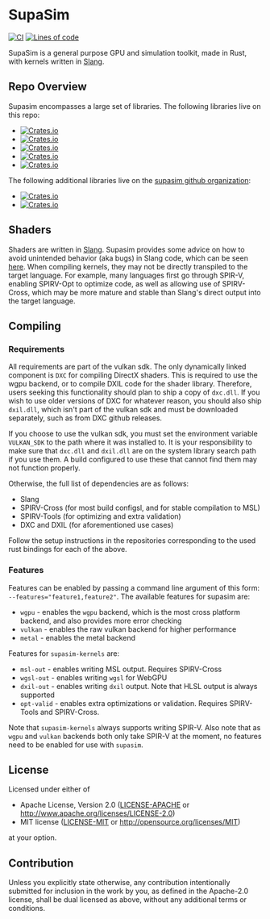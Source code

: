 # SupaSim

[![CI](https://github.com/supasim/supasim/actions/workflows/ci.yml/badge.svg)](https://github.com/supasim/supasim/actions/workflows/ci.yml)
[![Lines of code](https://tokei.rs/b1/github/supasim/supasim)](https://github.com/supasim/supasim)

SupaSim is a general purpose GPU and simulation toolkit, made in Rust, with kernels written in [Slang](https://shader-slang.org/).

## Repo Overview
Supasim encompasses a large set of libraries. The following libraries live on this repo:
* [![Crates.io](https://img.shields.io/crates/v/supasim.svg?label=supasim)](https://crates.io/crates/supasim)
* [![Crates.io](https://img.shields.io/crates/v/supasim-hal.svg?label=supasim-hal)](https://crates.io/crates/supasim-hal)
* [![Crates.io](https://img.shields.io/crates/v/supasim-kernels.svg?label=supasim-kernels)](https://crates.io/crates/supasim-kernels)
* [![Crates.io](https://img.shields.io/crates/v/supasim-dev-utils.svg?label=supasim-dev-utils)](https://crates.io/crates/supasim-dev-utils)
* [![Crates.io](https://img.shields.io/crates/v/supasim-types.svg?label=supasim-types)](https://crates.io/crates/supasim-types)

The following additional libraries live on the [supasim github organization](https://github.com/supasim):
* [![Crates.io](https://img.shields.io/crates/v/supasim-spirv-cross-sys.svg?label=supasim-spirv-cross-sys)](https://crates.io/crates/supasim-spirv-cross-sys)
* [![Crates.io](https://img.shields.io/crates/v/supasim-spirv-tools-sys.svg?label=supasim-spirv-tools-sys)](https://crates.io/crates/supasim-spirv-tools-sys)

## Shaders

Shaders are written in [Slang](https://shader-slang.org/). Supasim provides some advice on how to avoid unintended behavior (aka bugs) in Slang code, which can be seen [here](./kernels/readme.md). When compiling kernels, they may not be directly transpiled to the target language. For example, many languages first go through SPIR-V, enabling SPIRV-Opt to optimize code, as well as allowing use of SPIRV-Cross, which may be more mature and stable than Slang's direct output into the target language.

## Compiling

### Requirements
All requirements are part of the vulkan sdk. The only dynamically linked component is `DXC` for compiling DirectX shaders.
This is required to use the wgpu backend, or to compile DXIL code for the shader library. Therefore, users seeking this
functionality should plan to ship a copy of `dxc.dll`. If you wish to use older versions of DXC for whatever reason, you should also ship `dxil.dll`, which isn't part of the vulkan
sdk and must be downloaded separately, such as from DXC github releases.

If you choose to use the vulkan sdk, you must set the environment variable `VULKAN_SDK` to the path where it was installed to. It is
your responsibility to make sure that `dxc.dll` and `dxil.dll` are on the system library search path if you use them. A build configured
to use these that cannot find them may not function properly.

Otherwise, the full list of dependencies are as follows:
* Slang
* SPIRV-Cross (for most build configsl, and for stable compilation to MSL)
* SPIRV-Tools (for optimizing and extra validation)
* DXC and DXIL (for aforementioned use cases)

Follow the setup instructions in the repositories corresponding to the used rust bindings for each of the above.

### Features
Features can be enabled by passing a command line argument of this form: `--features="feature1,feature2"`. The available features for supasim are:
* `wgpu` - enables the `wgpu` backend, which is the most cross platform backend, and also provides more error checking
* `vulkan` - enables the raw vulkan backend for higher performance
* `metal` - enables the metal backend

Features for `supasim-kernels` are:
* `msl-out` - enables writing MSL output. Requires SPIRV-Cross
* `wgsl-out` - enables writing `wgsl` for WebGPU
* `dxil-out` - enables writing `dxil` output. Note that HLSL output is always supported
* `opt-valid` - enables extra optimizations or validation. Requires SPIRV-Tools and SPIRV-Cross.

Note that `supasim-kernels` always supports writing SPIR-V. Also note that as `wgpu` and `vulkan` backends both only take
SPIR-V at the moment, no features need to be enabled for use with `supasim`.

## License

Licensed under either of

* Apache License, Version 2.0
  ([LICENSE-APACHE](LICENSE-APACHE) or <http://www.apache.org/licenses/LICENSE-2.0>)
* MIT license
  ([LICENSE-MIT](LICENSE-MIT) or <http://opensource.org/licenses/MIT>)

at your option.

## Contribution

Unless you explicitly state otherwise, any contribution intentionally submitted
for inclusion in the work by you, as defined in the Apache-2.0 license, shall be
dual licensed as above, without any additional terms or conditions.